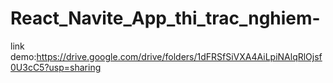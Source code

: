 # React_Navite_App_thi_trac_nghiem-
link demo:https://drive.google.com/drive/folders/1dFRSfSiVXA4AiLpiNAlqRlOjsf0U3cC5?usp=sharing
